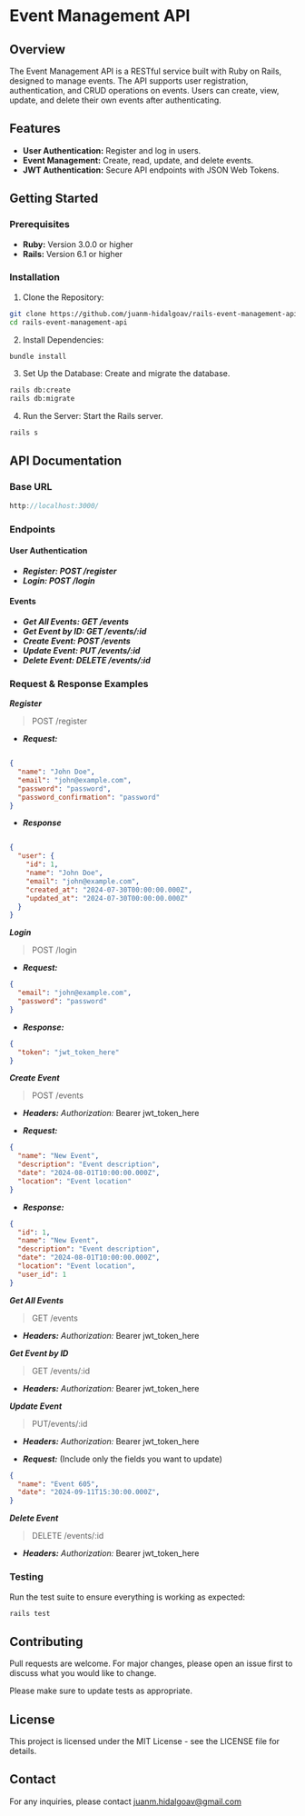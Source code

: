 # Event Management API

## Overview

The Event Management API is a RESTful service built with Ruby on Rails, designed to manage events. The API supports user registration, authentication, and CRUD operations on events. Users can create, view, update, and delete their own events after authenticating.

## Features

* **User Authentication:** Register and log in users.
* **Event Management:** Create, read, update, and delete events.
* **JWT Authentication:** Secure API endpoints with JSON Web Tokens.

## Getting Started

### Prerequisites
* **Ruby:** Version 3.0.0 or higher
* **Rails:** Version 6.1 or higher

### Installation

1. Clone the Repository:

```bash
git clone https://github.com/juanm-hidalgoav/rails-event-management-api.git
cd rails-event-management-api
```

2. Install Dependencies:

```bash
bundle install
```

3. Set Up the Database: Create and migrate the database.

```bash
rails db:create
rails db:migrate
```

4. Run the Server: Start the Rails server.

```bash
rails s
```

## API Documentation

### Base URL

```javascript
http://localhost:3000/
```

### Endpoints

#### User Authentication
* ***Register: POST /register***
* ***Login: POST /login***

#### Events
* ***Get All Events: GET /events***
* ***Get Event by ID: GET /events/:id***
* ***Create Event: POST /events***
* ***Update Event: PUT /events/:id***
* ***Delete Event: DELETE /events/:id***

### Request & Response Examples

***Register*** 

> POST /register

* ***Request:***

```json

{
  "name": "John Doe",
  "email": "john@example.com",
  "password": "password",
  "password_confirmation": "password"
}
```

* ***Response***

```json

{
  "user": {
    "id": 1,
    "name": "John Doe",
    "email": "john@example.com",
    "created_at": "2024-07-30T00:00:00.000Z",
    "updated_at": "2024-07-30T00:00:00.000Z"
  }
}
```

***Login***

> POST /login

* ***Request:***

```json
{
  "email": "john@example.com",
  "password": "password"
}
```

* ***Response:***

```json
{
  "token": "jwt_token_here"
}
```

***Create Event***

> POST /events

* ***Headers:*** *Authorization:* Bearer jwt_token_here

* ***Request:***

```json
{
  "name": "New Event",
  "description": "Event description",
  "date": "2024-08-01T10:00:00.000Z",
  "location": "Event location"
}
```
* ***Response:***

```json
{
  "id": 1,
  "name": "New Event",
  "description": "Event description",
  "date": "2024-08-01T10:00:00.000Z",
  "location": "Event location",
  "user_id": 1
}
```

***Get All Events***

> GET /events

* ***Headers:*** *Authorization:* Bearer jwt_token_here

***Get Event by ID***

> GET /events/:id

* ***Headers:*** *Authorization:* Bearer jwt_token_here

***Update Event***

> PUT/events/:id

* ***Headers:*** *Authorization:* Bearer jwt_token_here

* ***Request:*** (Include only the fields you want to update)

```json
{
  "name": "Event 605",
  "date": "2024-09-11T15:30:00.000Z",
}
```

***Delete Event***

> DELETE /events/:id

* ***Headers:*** *Authorization:* Bearer jwt_token_here

### Testing

Run the test suite to ensure everything is working as expected:
```bash
rails test
```

## Contributing

Pull requests are welcome. For major changes, please open an issue first
to discuss what you would like to change.

Please make sure to update tests as appropriate.

## License
This project is licensed under the MIT License - see the LICENSE file for details.

## Contact
For any inquiries, please contact juanm.hidalgoav@gmail.com